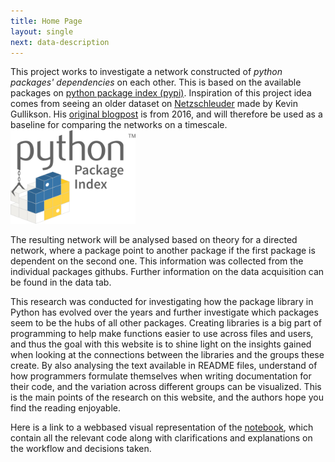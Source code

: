```yaml
---
title: Home Page
layout: single
next: data-description
---
```


This project works to investigate a network constructed of _python packages' dependencies_ on each other. This is based on the available packages on [python package index (pypi)](https://pypi.org/). Inspiration of this project idea comes from seeing an older dataset on [Netzschleuder](https://networks.skewed.de/net/python_dependency) made by Kevin Gullikson. His [original blogpost](https://kgullikson88.github.io/blog/pypi-analysis.html) is from 2016, and will therefore be used as a baseline for comparing the networks on a timescale.
<img src="/images/pypi.svg" width="200">

The resulting network will be analysed based on theory for a directed network, where a package point to another package if the first package is dependent on the second one. This information was collected from the individual packages githubs. Further information on the data acquisition can be found in the data tab.

This research was conducted for investigating how the package library in Python has evolved over the years and further investigate which packages seem to be the hubs of all other packages. Creating libraries is a big part of programming to help make functions easier to use across files and users, and thus the goal with this website is to shine light on the insights gained when looking at the connections between the libraries and the groups these create.
By also analysing the text available in README files, understand of how programmers formulate themselves when writing documentation for their code, and the variation across different groups can be visualized. This is the main points of the research on this website, and the authors hope you find the reading enjoyable.

Here is a link to a webbased visual representation of the [notebook](explainer-notebook.html), which contain all the relevant code along with clarifications and explanations on the workflow and decisions taken.